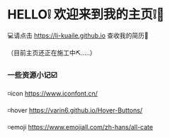 # HELLO❕ 欢迎来到我的主页❕🏡

💻请点击 https://li-kuaile.github.io 查收我的简历📜

（目前主页还正在施工中⛏.....）

### 一些资源小记☑️
◽icon
https://www.iconfont.cn/

◽hover
https://varin6.github.io/Hover-Buttons/

◽emoji
https://www.emojiall.com/zh-hans/all-cate